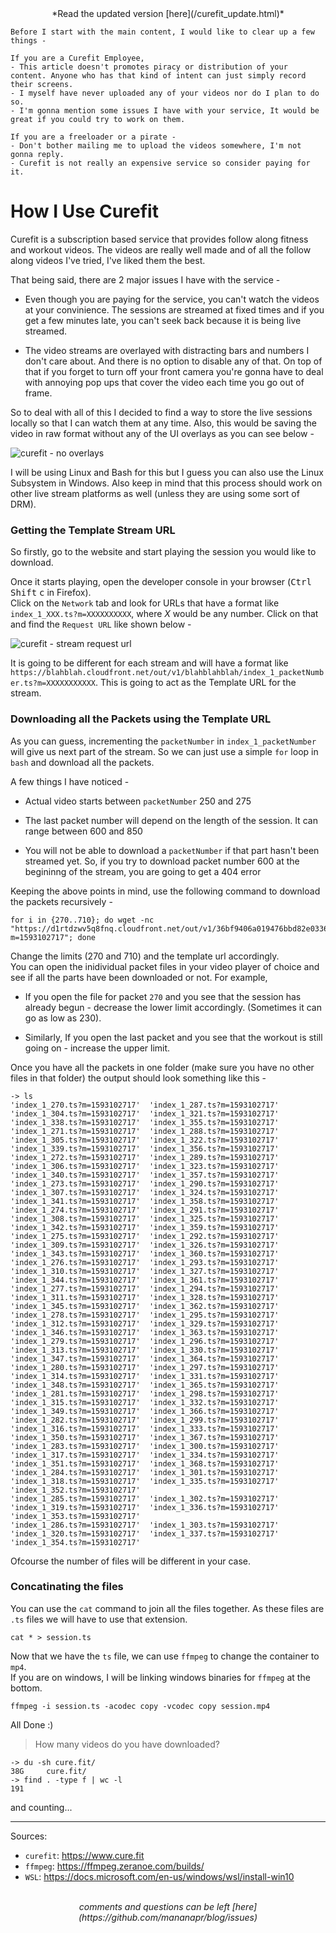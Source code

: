 <center>
*Read the updated version [here](/curefit_update.html)*
</center>

```
Before I start with the main content, I would like to clear up a few things -

If you are a Curefit Employee,
- This article doesn't promotes piracy or distribution of your content. Anyone who has that kind of intent can just simply record their screens.
- I myself have never uploaded any of your videos nor do I plan to do so.
- I'm gonna mention some issues I have with your service, It would be great if you could try to work on them.

If you are a freeloader or a pirate -
- Don't bother mailing me to upload the videos somewhere, I'm not gonna reply.
- Curefit is not really an expensive service so consider paying for it.
```

# How I Use Curefit

Curefit is a subscription based service that provides follow along fitness and workout videos. The videos are really well made and of all the follow along videos I've tried,
I've liked them the best.

That being said, there are 2 major issues I have with the service -

- Even though you are paying for the service, you can't watch the videos at your convinience.
The sessions are streamed at fixed times and if you get a few minutes late, you can't seek back because it is being live streamed.

- The video streams are overlayed with distracting bars and numbers I don't care about. And there is no option to disable any of that.
On top of that if you forget to turn off your front camera you're gonna have to deal with annoying pop ups that cover the video each time you go out of frame.

So to deal with all of this I decided to find a way to store the live sessions locally so that I can watch them at any time.
Also, this would be saving the video in raw format without any of the UI overlays as you can see below -

<picture>
  <img src="/images/curefit2.png" alt="curefit - no overlays">
</picture>

I will be using Linux and Bash for this but I guess you can also use the Linux Subsystem in Windows.
Also keep in mind that this process should work on other live stream platforms as well (unless they are using some sort of DRM).

### Getting the Template Stream URL

So firstly, go to the website and start playing the session you would like to download.

Once it starts playing, open the developer console in your browser (<kbd>Ctrl</kbd> <kbd>Shift</kbd> <kbd>c</kbd> in Firefox).
<br>
Click on the `Network` tab and look for URLs that have a format like `index_1_XXX.ts?m=XXXXXXXXXX`, where *X* would be any number.
Click on that and find the `Request URL` like shown below -

<picture>
  <img src="/images/curefit.png" alt="curefit - stream request url">
</picture>

It is going to be different for each stream and will have a format like `https://blahblah.cloudfront.net/out/v1/blahblahblah/index_1_packetNumber.ts?m=XXXXXXXXXXX`.
This is going to act as the Template URL for the stream.

### Downloading all the Packets using the Template URL

As you can guess, incrementing the `packetNumber` in `index_1_packetNumber` will give us next part of the stream.
So we can just use a simple `for` loop in `bash` and download all the packets.

A few things I have noticed -

- Actual video starts between `packetNumber` 250 and 275

- The last packet number will depend on the length of the session. It can range between 600 and 850

- You will not be able to download a `packetNumber` if that part hasn't been streamed yet.
So, if you try to download packet number 600 at the begininng of the stream, you are going to get a 404 error

Keeping the above points in mind, use the following command to download the packets recursively -
```
for i in {270..710}; do wget -nc "https://d1rtdzwv5q8fnq.cloudfront.net/out/v1/36bf9406a019476bbd82e03366686125/index_1_$i.ts?m=1593102717"; done
```

Change the limits (270 and 710) and the template url accordingly.
<br>
You can open the inidividual packet files in your video player of choice and see if all the parts have been downloaded or not.
For example,

- If you open the file for packet `270` and you see that the session has already begun - decrease the lower limit accordingly. (Sometimes it can go as low as 230).

- Similarly, If you open the last packet and you see that the workout is still going on - increase the upper limit.

Once you have all the packets in one folder (make sure you have no other files in that folder) the output should look something like this -
```
-> ls
'index_1_270.ts?m=1593102717'  'index_1_287.ts?m=1593102717'  'index_1_304.ts?m=1593102717'  'index_1_321.ts?m=1593102717'  'index_1_338.ts?m=1593102717'  'index_1_355.ts?m=1593102717'
'index_1_271.ts?m=1593102717'  'index_1_288.ts?m=1593102717'  'index_1_305.ts?m=1593102717'  'index_1_322.ts?m=1593102717'  'index_1_339.ts?m=1593102717'  'index_1_356.ts?m=1593102717'
'index_1_272.ts?m=1593102717'  'index_1_289.ts?m=1593102717'  'index_1_306.ts?m=1593102717'  'index_1_323.ts?m=1593102717'  'index_1_340.ts?m=1593102717'  'index_1_357.ts?m=1593102717'
'index_1_273.ts?m=1593102717'  'index_1_290.ts?m=1593102717'  'index_1_307.ts?m=1593102717'  'index_1_324.ts?m=1593102717'  'index_1_341.ts?m=1593102717'  'index_1_358.ts?m=1593102717'
'index_1_274.ts?m=1593102717'  'index_1_291.ts?m=1593102717'  'index_1_308.ts?m=1593102717'  'index_1_325.ts?m=1593102717'  'index_1_342.ts?m=1593102717'  'index_1_359.ts?m=1593102717'
'index_1_275.ts?m=1593102717'  'index_1_292.ts?m=1593102717'  'index_1_309.ts?m=1593102717'  'index_1_326.ts?m=1593102717'  'index_1_343.ts?m=1593102717'  'index_1_360.ts?m=1593102717'
'index_1_276.ts?m=1593102717'  'index_1_293.ts?m=1593102717'  'index_1_310.ts?m=1593102717'  'index_1_327.ts?m=1593102717'  'index_1_344.ts?m=1593102717'  'index_1_361.ts?m=1593102717'
'index_1_277.ts?m=1593102717'  'index_1_294.ts?m=1593102717'  'index_1_311.ts?m=1593102717'  'index_1_328.ts?m=1593102717'  'index_1_345.ts?m=1593102717'  'index_1_362.ts?m=1593102717'
'index_1_278.ts?m=1593102717'  'index_1_295.ts?m=1593102717'  'index_1_312.ts?m=1593102717'  'index_1_329.ts?m=1593102717'  'index_1_346.ts?m=1593102717'  'index_1_363.ts?m=1593102717'
'index_1_279.ts?m=1593102717'  'index_1_296.ts?m=1593102717'  'index_1_313.ts?m=1593102717'  'index_1_330.ts?m=1593102717'  'index_1_347.ts?m=1593102717'  'index_1_364.ts?m=1593102717'
'index_1_280.ts?m=1593102717'  'index_1_297.ts?m=1593102717'  'index_1_314.ts?m=1593102717'  'index_1_331.ts?m=1593102717'  'index_1_348.ts?m=1593102717'  'index_1_365.ts?m=1593102717'
'index_1_281.ts?m=1593102717'  'index_1_298.ts?m=1593102717'  'index_1_315.ts?m=1593102717'  'index_1_332.ts?m=1593102717'  'index_1_349.ts?m=1593102717'  'index_1_366.ts?m=1593102717'
'index_1_282.ts?m=1593102717'  'index_1_299.ts?m=1593102717'  'index_1_316.ts?m=1593102717'  'index_1_333.ts?m=1593102717'  'index_1_350.ts?m=1593102717'  'index_1_367.ts?m=1593102717'
'index_1_283.ts?m=1593102717'  'index_1_300.ts?m=1593102717'  'index_1_317.ts?m=1593102717'  'index_1_334.ts?m=1593102717'  'index_1_351.ts?m=1593102717'  'index_1_368.ts?m=1593102717'
'index_1_284.ts?m=1593102717'  'index_1_301.ts?m=1593102717'  'index_1_318.ts?m=1593102717'  'index_1_335.ts?m=1593102717'  'index_1_352.ts?m=1593102717'
'index_1_285.ts?m=1593102717'  'index_1_302.ts?m=1593102717'  'index_1_319.ts?m=1593102717'  'index_1_336.ts?m=1593102717'  'index_1_353.ts?m=1593102717'
'index_1_286.ts?m=1593102717'  'index_1_303.ts?m=1593102717'  'index_1_320.ts?m=1593102717'  'index_1_337.ts?m=1593102717'  'index_1_354.ts?m=1593102717'
```

Ofcourse the number of files will be different in your case.

### Concatinating the files

You can use the `cat` command to join all the files together. As these files are `.ts` files we will have to use that extension.
```
cat * > session.ts
```

Now that we have the `ts` file, we can use `ffmpeg` to change the container to `mp4`.
<br>
If you are on windows, I will be linking windows binaries for `ffmpeg` at the bottom.
```
ffmpeg -i session.ts -acodec copy -vcodec copy session.mp4
```

All Done :)

<blockquote>
How many videos do you have downloaded?
</blockquote>

```
-> du -sh cure.fit/
38G     cure.fit/
-> find . -type f | wc -l
191
```
and counting...

---

Sources:

- `curefit`: <https://www.cure.fit>
- `ffmpeg`: <https://ffmpeg.zeranoe.com/builds/>
- `WSL`: <https://docs.microsoft.com/en-us/windows/wsl/install-win10>

<br>
<center><i>
comments and questions can be left [here](https://github.com/mananapr/blog/issues)
</i></center>
